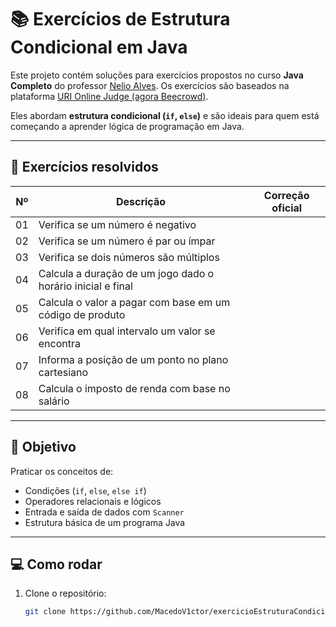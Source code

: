 # 📚 Exercícios de Estrutura Condicional em Java

Este projeto contém soluções para exercícios propostos no curso **Java Completo** do professor [Nelio Alves](http://educandoweb.com.br). Os exercícios são baseados na plataforma [URI Online Judge (agora Beecrowd)](https://www.beecrowd.com.br).

Eles abordam **estrutura condicional (`if`, `else`)** e são ideais para quem está começando a aprender lógica de programação em Java.

---

## 🧠 Exercícios resolvidos

| Nº | Descrição | Correção oficial |
|----|-----------|------------------|
| 01 | Verifica se um número é negativo | 
| 02 | Verifica se um número é par ou ímpar | 
| 03 | Verifica se dois números são múltiplos | 
| 04 | Calcula a duração de um jogo dado o horário inicial e final | 
| 05 | Calcula o valor a pagar com base em um código de produto | 
| 06 | Verifica em qual intervalo um valor se encontra | 
| 07 | Informa a posição de um ponto no plano cartesiano | 
| 08 | Calcula o imposto de renda com base no salário | 

---

## 🎯 Objetivo

Praticar os conceitos de:
- Condições (`if`, `else`, `else if`)
- Operadores relacionais e lógicos
- Entrada e saída de dados com `Scanner`
- Estrutura básica de um programa Java

---

## 💻 Como rodar

1. Clone o repositório:
   ```bash
   git clone https://github.com/MacedoV1ctor/exercicioEstruturaCondicional.git
